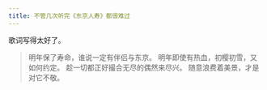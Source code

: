 ```yaml
---
title: 不管几次听完《东京人寿》都很难过
---
```


歌词写得太好了。

> 明年保了寿命，谁说一定有伴侣与东京。
> 明年即使有热血，初樱初雪，又如何约定。
> 趁一切都正好撮合无尽的偶然来尽兴。
> 随意浪费着美景，才是对它不敬。

